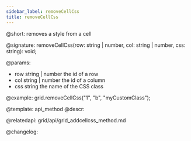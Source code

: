 ```yaml
---
sidebar_label: removeCellCss
title: removeCellCss
---          
```


@short: removes a style from a cell

@signature: removeCellCss(row: string | number, col: string | number, css: string): void;

@params:
- row		string | number		the id of a row
- col		string | number		the id of a column
- css		string				the name of the CSS class


@example:
grid.removeCellCss("1", "b", "myCustomClass");


@template: api_method
@descr:



@relatedapi:
grid/api/grid_addcellcss_method.md


@changelog:


